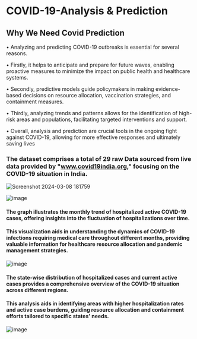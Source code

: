 # COVID-19-Analysis & Prediction 
## Why We Need Covid Prediction 
• Analyzing and predicting COVID-19 outbreaks is essential for several reasons.

• Firstly, it helps to anticipate and prepare for future waves, enabling proactive measures to minimize
the impact on public health and healthcare systems.

• Secondly, predictive models guide policymakers in making evidence-based decisions on resource
allocation, vaccination strategies, and containment measures.

• Thirdly, analyzing trends and patterns allows for the identification of high-risk areas and populations,
facilitating targeted interventions and support.

• Overall, analysis and prediction are crucial tools in the ongoing fight against COVID-19, allowing for
more effective responses and ultimately saving lives


### The dataset comprises a total of 29 raw Data sourced from live data provided by "www.covid19india.org," focusing on the COVID-19 situation in India.
![Screenshot 2024-03-08 181759](https://github.com/BhavyaParekh/COVID-19-Analysis/assets/123828041/c489a8aa-87ff-4be7-9fff-9fa242891947)


![image](https://github.com/BhavyaParekh/COVID-19-Analysis/assets/123828041/60647d4c-4e78-4050-ae4c-ae11ee0de43d)

#### The graph illustrates the monthly trend of hospitalized active COVID-19 cases, offering insights into the fluctuation of hospitalizations over time. 
#### This visualization aids in understanding the dynamics of COVID-19 infections requiring medical care throughout different months, providing valuable information for healthcare resource allocation and pandemic management strategies.

![image](https://github.com/BhavyaParekh/COVID-19-Analysis/assets/123828041/70fe25ba-8f57-47f0-aa1d-ca9ff5e761ef)

#### The state-wise distribution of hospitalized cases and current active cases provides a comprehensive overview of the COVID-19 situation across different regions.
#### This analysis aids in identifying areas with higher hospitalization rates and active case burdens, guiding resource allocation and containment efforts tailored to specific states' needs.



![image](https://github.com/BhavyaParekh/COVID-19-Analysis/assets/123828041/39fd52f7-a39b-4820-99f6-b0538d334336)




